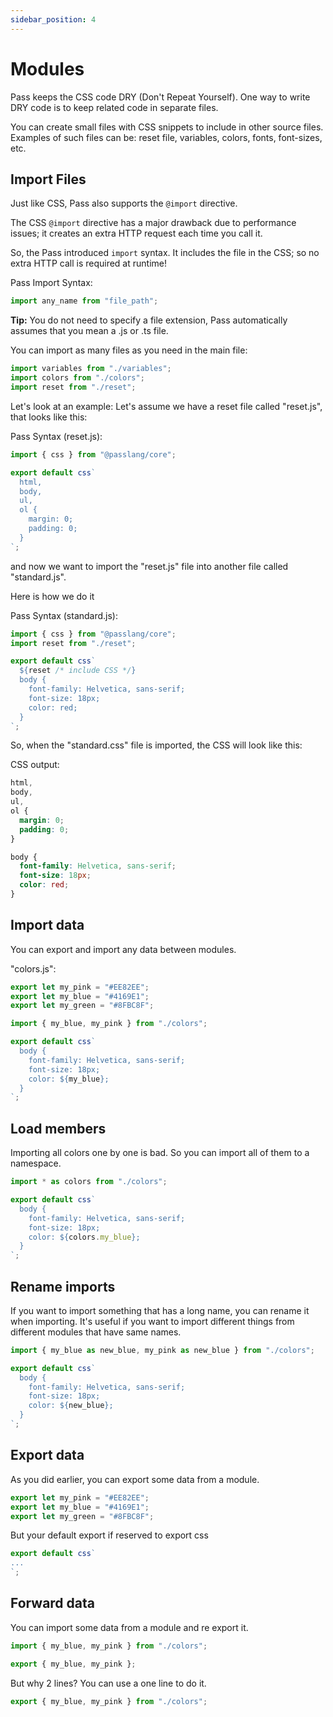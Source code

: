 ```yaml
---
sidebar_position: 4
---
```


# Modules

Pass keeps the CSS code DRY (Don't Repeat Yourself). One way to write DRY code is to keep related code in separate files.

You can create small files with CSS snippets to include in other source files. Examples of such files can be: reset file, variables, colors, fonts, font-sizes, etc.

## Import Files

Just like CSS, Pass also supports the `@import` directive.

The CSS `@import` directive has a major drawback due to performance issues; it creates an extra HTTP request each time you call it.

So, the Pass introduced `import` syntax. It includes the file in the CSS; so no extra HTTP call is required at runtime!

Pass Import Syntax:

```js
import any_name from "file_path";
```

**Tip:** You do not need to specify a file extension, Pass automatically assumes that you mean a .js or .ts file.

You can import as many files as you need in the main file:

```js
import variables from "./variables";
import colors from "./colors";
import reset from "./reset";
```

Let's look at an example: Let's assume we have a reset file called "reset.js", that looks like this:

Pass Syntax (reset.js):

```js
import { css } from "@passlang/core";

export default css`
  html,
  body,
  ul,
  ol {
    margin: 0;
    padding: 0;
  }
`;
```

and now we want to import the "reset.js" file into another file called "standard.js".

Here is how we do it

Pass Syntax (standard.js):

```js
import { css } from "@passlang/core";
import reset from "./reset";

export default css`
  ${reset /* include CSS */}
  body {
    font-family: Helvetica, sans-serif;
    font-size: 18px;
    color: red;
  }
`;
```

So, when the "standard.css" file is imported, the CSS will look like this:

CSS output:

```css
html,
body,
ul,
ol {
  margin: 0;
  padding: 0;
}

body {
  font-family: Helvetica, sans-serif;
  font-size: 18px;
  color: red;
}
```

## Import data

You can export and import any data between modules.

"colors.js":

```js
export let my_pink = "#EE82EE";
export let my_blue = "#4169E1";
export let my_green = "#8FBC8F";
```

```js
import { my_blue, my_pink } from "./colors";

export default css`
  body {
    font-family: Helvetica, sans-serif;
    font-size: 18px;
    color: ${my_blue};
  }
`;
```

## Load members

Importing all colors one by one is bad. So you can import all of them to a namespace.

```js
import * as colors from "./colors";

export default css`
  body {
    font-family: Helvetica, sans-serif;
    font-size: 18px;
    color: ${colors.my_blue};
  }
`;
```

## Rename imports

If you want to import something that has a long name, you can rename it when importing. It's useful if you want to import different things from different modules that have same names.

```js
import { my_blue as new_blue, my_pink as new_blue } from "./colors";

export default css`
  body {
    font-family: Helvetica, sans-serif;
    font-size: 18px;
    color: ${new_blue};
  }
`;
```

## Export data

As you did earlier, you can export some data from a module.

```js
export let my_pink = "#EE82EE";
export let my_blue = "#4169E1";
export let my_green = "#8FBC8F";
```

But your default export if reserved to export css

```js
export default css`
...
`;
```

## Forward data

You can import some data from a module and re export it.

```js
import { my_blue, my_pink } from "./colors";

export { my_blue, my_pink };
```

But why 2 lines? You can use a one line to do it.

```js
export { my_blue, my_pink } from "./colors";
```
